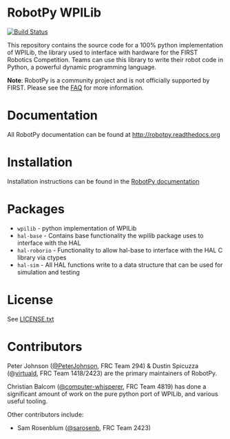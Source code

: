 RobotPy WPILib
==============

[![Build Status](https://travis-ci.org/robotpy/robotpy-wpilib.svg?branch=master)](https://travis-ci.org/robotpy/robotpy-wpilib)

This repository contains the source code for a 100% python implementation of WPILib, 
the library used to interface with hardware for the FIRST Robotics Competition. 
Teams can use this library to write their robot code in Python, a powerful dynamic
programming language.

**Note**: RobotPy is a community project and is not officially supported by
FIRST. Please see the [FAQ](http://robotpy.github.io/faq/) for more information.

Documentation
=============

All RobotPy documentation can be found at http://robotpy.readthedocs.org

Installation
============

Installation instructions can be found in the [RobotPy documentation](http://robotpy.readthedocs.org/en/latest/getting_started.html)

Packages
========

* `wpilib` - python implementation of WPILib
* `hal-base` - Contains base functionality the wpilib package uses to interface with the HAL
* `hal-roborio` - Functionality to allow hal-base to interface with the HAL C library via ctypes
* `hal-sim` - All HAL functions write to a data structure that can be used for simulation and testing

License
=======

See [LICENSE.txt](wpilib/LICENSE.txt)

Contributors
============

Peter Johnson ([@PeterJohnson](https://github.com/PeterJohnson), FRC Team 294) & Dustin Spicuzza (@[virtuald](https://github.com/virtuald),
FRC Team 1418/2423) are the primary maintainers of RobotPy.

Christian Balcom ([@computer-whisperer](https://github.com/computer-whisperer), FRC Team 4819) has done a significant
amount of work on the pure python port of WPILib, and various useful tooling.

Other contributors include:

* Sam Rosenblum ([@sarosenb](https://github.com/sarosenb), FRC Team 2423)


